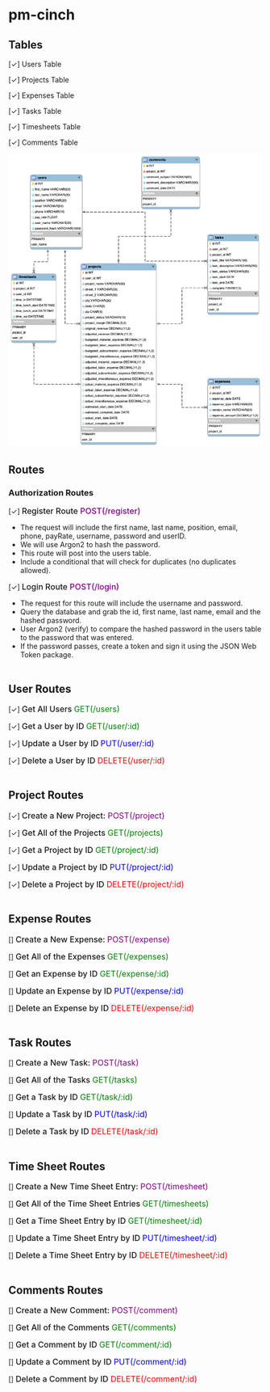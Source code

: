 # pm-cinch

## Tables

[✓] Users Table

[✓] Projects Table

[✓] Expenses Table

[✓] Tasks Table

[✓] Timesheets Table

[✓] Comments Table

![erd diagram](https://raw.githubusercontent.com/Slyssy/pm-cinch/main/public/ERD.png)

## Routes

### Authorization Routes

[✓] <Register style="font-weight: 500;font-size: 16px">Register Route <span style="color:purple; font-size: 16px">POST(/register)</span>

- The request will include the first name, last name, position, email, phone,
  payRate, username, password and userID.
- We will use Argon2 to hash the password.
- This route will post into the users table.
- Include a conditional that will check for duplicates (no duplicates allowed).

[✓] <span style="font-weight: 500;font-size: 16px">Login Route <span style="color:purple; font-size: 16px">POST(/login)</span>

- The request for this route will include the username and password.
- Query the database and grab the id, first name, last name, email and the
  hashed password.
- User Argon2 (verify) to compare the hashed password in the users table to
  the password that was entered.
- If the password passes, create a token and sign it using the JSON Web Token
  package.
  <br>
  <br>

## User Routes

[✓] <span style="font-weight: 500;font-size: 16px">Get All Users</span> <span style="color:green; font-size: 16px">GET(/users)</span>

[✓] <span style="font-weight: 500;font-size: 16px">Get a User by ID</span> <span style="color:green; font-size: 16px">GET(/user/:id)</span>

[✓] <span style="font-weight: 500;font-size: 16px">Update a User by ID</span> <span style="color:blue; font-size: 16px">PUT(/user/:id)

[✓] <span style="font-weight: 500;font-size: 16px">Delete a User by ID</span> <span style="color:red; font-size: 16px">DELETE(/user/:id)</span>
<br>
<br>

## Project Routes

[✓] <span style="font-weight: 500;font-size: 16px">Create a New Project: </span><span style="color:purple; font-size: 16px">POST(/project)</span>

[✓] <span style="font-weight: 500;font-size: 16px">Get All of the Projects </span><span style="color:green; font-size: 16px">GET(/projects)</span>

[✓] <span style="font-weight: 500;font-size: 16px">Get a Project by ID </span><span style="color:green; font-size: 16px">GET(/project/:id)</span>

[✓] <span style="font-weight: 500;font-size: 16px">Update a Project by ID </span><span style="color:blue; font-size: 16px">PUT(/project/:id)</span>

[✓] <span style="font-weight: 500;font-size: 16px">Delete a Project by ID </span><span style="color:red; font-size: 16px">DELETE(/project/:id)</span>
<br>
<br>

## Expense Routes

[] <span style="font-weight: 500;font-size: 16px">Create a New Expense: </span><span style="color:purple; font-size: 16px">POST(/expense)</span>

[] <span style="font-weight: 500;font-size: 16px">Get All of the Expenses </span><span style="color:green; font-size: 16px">GET(/expenses)</span>

[] <span style="font-weight: 500;font-size: 16px">Get an Expense by ID </span><span style="color:green; font-size: 16px">GET(/expense/:id)</span>

[] <span style="font-weight: 500;font-size: 16px">Update an Expense by ID </span><span style="color:blue; font-size: 16px">PUT(/expense/:id)</span>

[] <span style="font-weight: 500;font-size: 16px">Delete an Expense by ID
</span><span style="color:red; font-size: 16px">DELETE(/expense/:id)</span>
<br>
<br>

## Task Routes

[] <span style="font-weight: 500;font-size: 16px">Create a New Task: </span><span style="color:purple; font-size: 16px">POST(/task)</span>

[] <span style="font-weight: 500;font-size: 16px">Get All of the Tasks </span><span style="color:green; font-size: 16px">GET(/tasks)</span>

[] <span style="font-weight: 500;font-size: 16px">Get a Task by ID </span><span style="color:green; font-size: 16px">GET(/task/:id)</span>

[] <span style="font-weight: 500;font-size: 16px">Update a Task by ID </span><span style="color:blue; font-size: 16px">PUT(/task/:id)</span>

[] <span style="font-weight: 500;font-size: 16px">Delete a Task by ID </span><span style="color:red; font-size: 16px">DELETE(/task/:id)</span>
<br>
<br>

## Time Sheet Routes

[] <span style="font-weight: 500;font-size: 16px">Create a New Time Sheet Entry: </span><span style="color:purple; font-size: 16px">POST(/timesheet)</span>

[] <span style="font-weight: 500;font-size: 16px">Get All of the Time Sheet Entries </span><span style="color:green; font-size: 16px">GET(/timesheets)</span>

[] <span style="font-weight: 500;font-size: 16px">Get a Time Sheet Entry by ID </span><span style="color:green; font-size: 16px">GET(/timesheet/:id)</span>

[] <span style="font-weight: 500;font-size: 16px">Update a Time Sheet Entry by ID </span><span style="color:blue; font-size: 16px">PUT(/timesheet/:id)</span>

[] <span style="font-weight: 500;font-size: 16px">Delete a Time Sheet Entry by ID </span><span style="color:red; font-size: 16px">DELETE(/timesheet/:id)</span>
<br>
<br>

## Comments Routes

[] <span style="font-weight: 500;font-size: 16px">Create a New Comment: </span><span style="color:purple; font-size: 16px">POST(/comment)</span>

[] <span style="font-weight: 500;font-size: 16px">Get All of the Comments </span><span style="color:green; font-size: 16px">GET(/comments)</span>

[] <span style="font-weight: 500;font-size: 16px">Get a Comment by ID </span><span style="color:green; font-size: 16px">GET(/comment/:id)</span>

[] <span style="font-weight: 500;font-size: 16px">Update a Comment by ID </span><span style="color:blue; font-size: 16px">PUT(/comment/:id)</span>

[] <span style="font-weight: 500;font-size: 16px">Delete a Comment by ID </span><span style="color:red; font-size: 16px">DELETE(/comment/:id)</span>
<br>
<br>
